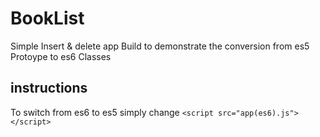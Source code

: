 # BookList
Simple Insert &amp; delete app Build to demonstrate the conversion from es5 Protoype to es6 Classes

## instructions
To switch from es6 to es5 simply change ```<script src="app(es6).js"></script>```
